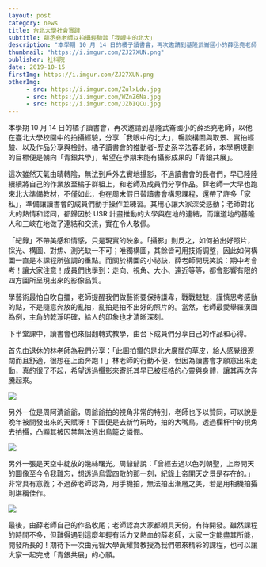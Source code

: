 ```yaml
---
layout: post
category: news
title: 台北大學社會實踐
subtitle: 薛丞堯老師以拍攝經驗談「我眼中的北大」
description: "本學期 10 月 14 日的橘子讀書會，再次邀請到基隆武崙國小的薛丞堯老師，以他在臺北大學校園中的拍攝經驗，分享「我眼中的北大」，暢談構圖與取景、實拍經驗、以及作品分享與檢討。橘子讀書會的推動者-歷史系辛法春老師，本學期規劃的目標便是朝向「青銀共學」，希望在學期末能有攝影成果的「青銀共展」。"
thumbnail: "https://i.imgur.com/ZJ27XUN.png"
publisher: 社科院
date: 2019-10-15
firstImg: https://i.imgur.com/ZJ27XUN.png
otherImg:
     - src: https://i.imgur.com/ZulxLdv.jpg
     - src: https://i.imgur.com/WZnZ6Na.jpg
     - src: https://i.imgur.com/JZbIQCu.jpg
---
```

本學期 10 月 14 日的橘子讀書會，再次邀請到基隆武崙國小的薛丞堯老師，以他在臺北大學校園中的拍攝經驗，分享「我眼中的北大」，暢談構圖與取景、實拍經驗、以及作品分享與檢討。橘子讀書會的推動者-歷史系辛法春老師，本學期規劃的目標便是朝向「青銀共學」，希望在學期末能有攝影成果的「青銀共展」。

這次雖然天氣由晴轉陰，無法到戶外去實地攝影，不過讀書會的長者們，早已陸陸續續將自己的作業放至橘子群組上，和老師及成員們分享作品。薛老師一大早也跑來北大準備教材，不僅如此，也在周末假日替讀書會構思課程，還帶了許多「家私」，準備讓讀書會的成員們動手操作並練習。其用心讓大家深受感動；老師對北大的熱情和認同，都歸因於 USR 計畫推動的大學與在地的連結，而讓道地的基隆人和三峽在地做了連結和交流，實在令人敬佩。

「紀錄」不帶美感和情感，只是現實的映象。「攝影」則反之，如何拍出好照片，採光、構圖、對焦、測光缺一不可；唯獨構圖，其餘皆可用技術調整，因此如何構圖一直是本課程所強調的重點。而關於構圖的小祕訣，薛老師開玩笑說：期中考會考！讓大家注意！成員們也學到：走向、視角、大小、遠近等等，都會影響有限的四方圖所呈現出來的影像品質。

學藝術最怕自吹自擂，老師提醒我們做藝術要保持謙卑，戰戰兢兢，謹慎思考感動的點，不是隨意奔放的亂拍，亂拍是拍不出好的照片的。當然，老師最愛舉羅漢圖為例，主角的乾淨明確，給人的印象也才清晰深刻。

下半堂課中，讀書會也來個翻轉式教學，由台下成員們分享自己的作品和心得。<br>

首先由退休的林老師為我們分享：「此圖拍攝的是北大廣闊的草皮，給人感覺很遼闊而且舒適，很想在上面奔跑！」林老師的行動不便，但因為讀書會才願意出來走動，真的很了不起，希望透過攝影來寄託其早已被桎梏的心靈與身體，讓其再次奔騰起來。

<img src="https://i.imgur.com/8jNdOJP.jpg"><br>


另外一位是周阿清爺爺，周爺爺拍的視角非常的特別，老師也予以贊同，可以說是晚年被開發出來的天賦呀！下圖便是去新竹玩時，拍的大嘴鳥。透過欄杆中的視角去拍攝，凸顯其被囚禁無法逃出鳥籠之憐憫。

<img src="https://i.imgur.com/Y0dUo7C.jpg"><br>


另外一張是天空中綻放的幾絲曙光。周爺爺說：「曾經去過以色列朝聖，上帝開天的圖像至今令我難忘，想透過烏雲四散的那一刻，紀錄上帝開天之景是存在的。」非常具有意義；不過薛老師認為，用手機拍，無法拍出漸層之美，若是用相機拍攝則堪稱佳作。

<img src="https://i.imgur.com/r3WC06E.jpg"><br>

最後，由薛老師自己的作品收尾；老師認為大家都頗具天份，有待開發。雖然課程的時間不多，但難得遇到這麼年輕有活力又熱血的薛老師，大家一定能盡其所能，開發所長的！期待下一次由元智大學黃耀賢教授為我們帶來精彩的課程，也可以讓大家一起完成「青銀共展」的心願。
